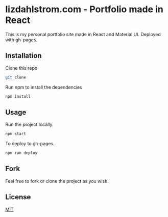 # lizdahlstrom.com - Portfolio made in React

This is my personal portfolio site made in React and Material UI. Deployed with gh-pages.

## Installation

Clone this repo

```bash
git clone
```

Run npm to install the dependencies

```bash
npm install
```

## Usage

Run the project locally.

```bash
npm start
```

To deploy to gh-pages.

```bash
npm run deploy
```

## Fork

Feel free to fork or clone the project as you wish.

## License

[MIT](LICENSE)

